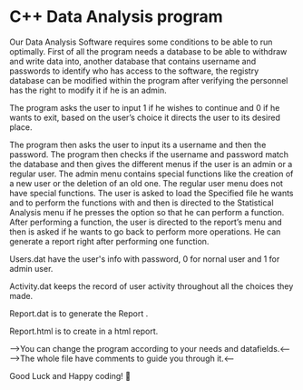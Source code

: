 # C++ Data Analysis program

Our Data Analysis Software requires some conditions to be able to run optimally. First of all the program needs a database to be able to withdraw and write data into, another database that contains username and passwords to identify who has access to the software, the registry database can be modified within the program after verifying the personnel has the right to modify it if he is an admin.


The program asks the user to input 1 if he wishes to continue and 0 if he wants to exit, based on the user’s choice it directs the user to its desired place.

The program then asks the user to input its a username and then the password.
The program then checks if the username and password match the database and then gives the different menus if the user is an admin or a regular user.
The admin menu contains special functions like the creation of a new user or the deletion of an old one.
The regular user menu does not have special functions.
The user is asked to load the Specified file he wants and to perform the functions with and then is directed to the Statistical Analysis menu if he presses the option so that he can perform a function.
After performing a function, the user is directed to the report’s menu and then is asked if he wants to go back to perform more operations. He can generate a report right after performing one function.

Users.dat have the user's info with password, 0 for nornal user and 1 for admin user.

Activity.dat keeps the record of user activity throughout all the choices they made.

Report.dat is to generate the Report .

Report.html is to create in a html report.

-->You can change the program according to your needs and datafields.<--
-->The whole file have comments to guide you through it.<--

Good Luck and Happy coding!
🤙
